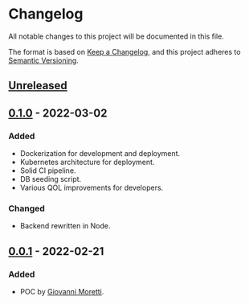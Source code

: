 # Changelog

All notable changes to this project will be documented in this file.

The format is based on [Keep a Changelog](https://keepachangelog.com/en/1.0.0/),
and this project adheres to [Semantic Versioning](https://semver.org/spec/v2.0.0.html).

## [Unreleased]

## [0.1.0] - 2022-03-02

### Added

- Dockerization for development and deployment.
- Kubernetes architecture for deployment.
- Solid CI pipeline.
- DB seeding script.
- Various QOL improvements for developers.

### Changed

- Backend rewritten in Node.

## [0.0.1] - 2022-02-21

### Added

- POC by [Giovanni Moretti](https://www.giovannimoretti.it/).

[unreleased]: https://gitlab.inf.unibz.it/commul/oetzi/compare/0.1.0...development
[0.1.0]: https://gitlab.inf.unibz.it/commul/oetzi/compare/0.0.1...0.1.0
[0.0.1]: https://gitlab.inf.unibz.it/commul/oetzi/tree/v0.0.1
